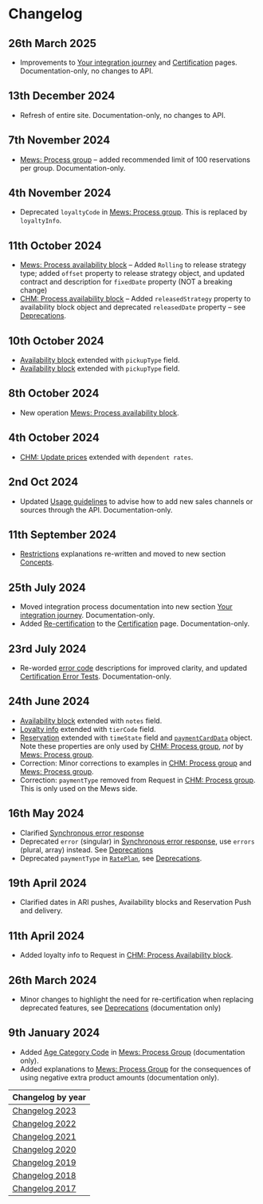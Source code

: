 # Changelog

## 26th March 2025

* Improvements to [Your integration journey](../your-journey/README.md) and [Certification](../your-journey/certification.md) pages. Documentation-only, no changes to API.

## 13th December 2024

* Refresh of entire site. Documentation-only, no changes to API.

## 7th November 2024

* [Mews: Process group](../mews-operations/reservations.md#process-group) – added recommended limit of 100 reservations per group. Documentation-only.

## 4th November 2024

* Deprecated `loyaltyCode` in [Mews: Process group](../mews-operations/reservations.md#process-group). This is replaced by `loyaltyInfo`.

## 11th October 2024

* [Mews: Process availability block](../mews-operations/availabilityBlock.md) – Added `Rolling` to release strategy type; added `offset` property to release strategy object, and updated contract and description for `fixedDate` property (NOT a breaking change)
* [CHM: Process availability block](../channel-manager-operations/availabilityBlock.md) – Added `releasedStrategy` property to availability block object and deprecated `releasedDate` property – see [Deprecations](../deprecations/README.md).

## 10th October 2024

* [Availability block](../channel-manager-operations/availabilityBlock.md#availability-block) extended with `pickupType` field.
* [Availability block](../mews-operations/availabilityBlock.md#availability-block) extended with `pickupType` field.

## 8th October 2024

* New operation [Mews: Process availability block](../mews-operations/availabilityBlock.md#process-availability-block).

## 4th October 2024

* [CHM: Update prices](/channel-manager-operations/inventory.md) extended with `dependent rates`.

## 2nd Oct 2024

* Updated [Usage guidelines](../guidelines/README.md#channels) to advise how to add new sales channels or sources through the API. Documentation-only.

## 11th September 2024

* [Restrictions](../concepts/restrictions.md) explanations re-written and moved to new section [Concepts](../concepts/README.md).

## 25th July 2024

* Moved integration process documentation into new section [Your integration journey](../your-journey/README.md). Documentation-only.
* Added [Re-certification](../your-journey/certification.md#re-certification) to the [Certification](../your-journey/certification.md) page. Documentation-only.

## 23rd July 2024

* Re-worded [error code](../guidelines/responses.md#error-codes) descriptions for improved clarity, and updated [Certification Error Tests](../your-journey/certification-tests.md#error-tests). Documentation-only.

## 24th June 2024

* [Availability block](../channel-manager-operations/availabilityBlock.md#availability-block) extended with `notes` field.
* [Loyalty info](../mews-operations/reservations.md#loyalty-info) extended with `tierCode` field.
* [Reservation](../mews-operations/reservations.md#reservation) extended with `timeState` field and [`paymentCardData`](../mews-operations/reservations.md#payment-card-data) object. Note these properties are only used by [CHM: Process group](../channel-manager-operations/reservations.md#process-group), _not_ by [Mews: Process group](../mews-operations/reservations.md#process-group).
* Correction: Minor corrections to examples in [CHM: Process group](../channel-manager-operations/reservations.md#process-group) and [Mews: Process group](../mews-operations/reservations.md#process-group).
* Correction: `paymentType` removed from Request in [CHM: Process group](../channel-manager-operations/reservations.md#process-group). This is only used on the Mews side.

## 16th May 2024

* Clarified [Synchronous error response](../guidelines/responses.md#synchronous-error-response)
* Deprecated `error` (singular) in [Synchronous error response](../guidelines/responses.md#synchronous-error-response), use `errors` (plural, array) instead. See [Deprecations](../deprecations/README.md)
* Deprecated `paymentType` in [`RatePlan`](../mews-operations/configuration.md#rate-plan), see [Deprecations](../deprecations/README.md).

## 19th April 2024

* Clarified dates in ARI pushes, Availability blocks and Reservation Push and delivery.

## 11th April 2024

* Added loyalty info to Request in [CHM: Process Availability block](../channel-manager-operations/availabilityBlock.md#availability-block).
  
## 26th March 2024

* Minor changes to highlight the need for re-certification when replacing deprecated features, see [Deprecations](../deprecations/README.md) (documentation only)

## 9th January 2024

* Added [Age Category Code](../mews-operations/reservations.md#age-category-code) in [Mews: Process Group](../mews-operations/reservations.md#process-group) (documentation only).
* Added explanations to [Mews: Process Group](../mews-operations/reservations.md#process-group) for the consequences of using negative extra product amounts (documentation only).

| Changelog by year |
| :-- |
| [Changelog 2023](changelog2023.md) |
| [Changelog 2022](changelog2022.md) |
| [Changelog 2021](changelog2021.md) |
| [Changelog 2020](changelog2020.md) |
| [Changelog 2019](changelog2019.md) |
| [Changelog 2018](changelog2018.md) |
| [Changelog 2017](changelog2017.md) |
